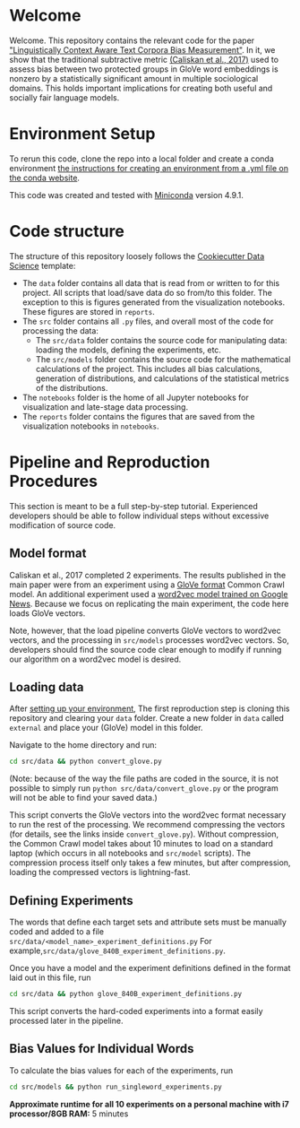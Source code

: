 # Welcome

Welcome. This repository contains the relevant code for the paper ["Linguistically Context Aware Text Corpora Bias Measurement"](reports/paper.pdf). In it, we show that the traditional subtractive metric [(Caliskan et al., 2017)](https://www.science.org/doi/10.1126/science.aal4230) used to assess bias between two protected groups in GloVe word embeddings is nonzero by a statistically significant amount in multiple sociological domains. This holds important implications for creating both useful and socially fair language models.

# Environment Setup

To rerun this code, clone the repo into a local folder and create a conda environment [the instructions for creating an environment from a .yml file on the conda website](https://docs.conda.io/projects/conda/en/latest/user-guide/tasks/manage-environments.html#creating-an-environment-from-an-environment-yml-file).

This code was created and tested with [Miniconda](https://docs.conda.io/en/latest/miniconda.html) version 4.9.1.

# Code structure
The structure of this repository loosely follows the [Cookiecutter Data Science](https://drivendata.github.io/cookiecutter-data-science/) template:

- The `data` folder contains all data that is read from or written to for this project. All scripts that load/save data do so from/to this folder. The exception to this is figures generated from the visualization notebooks. These figures are stored in `reports`.
- The `src` folder contains all `.py` files, and overall most of the code for processing the data:
  - The `src/data` folder contains the source code for manipulating data: loading the models, defining the experiments, etc.
  - The `src/models` folder contains the source code for the mathematical calculations of the project. This includes all bias calculations, generation of distributions,  and calculations of the statistical metrics of the distributions.
- The `notebooks` folder is the home of all Jupyter notebooks for visualization and late-stage data processing. 
- The `reports` folder contains the figures that are saved from the visualization notebooks in `notebooks`.

# Pipeline and Reproduction Procedures

This section is meant to be a full step-by-step tutorial. Experienced developers should be able to follow individual steps without excessive modification of source code.

## Model format

Caliskan et al., 2017 completed 2 experiments. The results published in the main paper were from an experiment using a [GloVe format](https://nlp.stanford.edu/projects/glove/) Common Crawl model. An additional experiment used a [word2vec model trained on Google News](https://code.google.com/archive/p/word2vec/). Because we focus on replicating the main experiment, the code here loads GloVe vectors. 

Note, however, that the load pipeline converts GloVe vectors to word2vec vectors, and the processing in `src/models` processes word2vec vectors. So, developers should find the source code clear enough to modify if running our algorithm on a word2vec model is desired. 

## Loading data

After [setting up your environment](#environment-setup), The first reproduction step is cloning this repository and clearing your `data` folder. Create a new folder in `data` called `external` and place your (GloVe) model in this folder. 

Navigate to the home directory and run:

```bash
cd src/data && python convert_glove.py
```

(Note: because of the way the file paths are coded in the source, it is not possible to simply run `python src/data/convert_glove.py` or the program will not be able to find your saved data.)

This script converts the GloVe vectors into the word2vec format necessary to run the rest of the processing. We recommend compressing the vectors (for details, see the links inside `convert_glove.py`). Without compression, the Common Crawl model takes about 10 minutes to load on a standard laptop (which occurs in all notebooks and `src/model` scripts). The compression process itself only takes a few minutes, but after compression, loading the compressed vectors is lightning-fast.

## Defining Experiments

The words that define each target sets and attribute sets must be manually coded and added to a file `src/data/<model_name>_experiment_definitions.py` For example,`src/data/glove_840B_experiment_definitions.py`.

Once you have a model and the experiment definitions defined in the format laid out in this file, run

```bash
cd src/data && python glove_840B_experiment_definitions.py
```
This script converts the hard-coded experiments into a format easily processed later in the pipeline.

## Bias Values for Individual Words

To calculate the bias values for each of the experiments, run

```bash
cd src/models && python run_singleword_experiments.py
```

**Approximate runtime for all 10 experiments on a personal machine with i7 processor/8GB RAM:** 5 minutes







